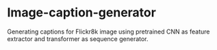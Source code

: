 # Image-caption-generator
Generating captions for Flickr8k image using pretrained CNN as feature extractor and transformer as sequence generator.
